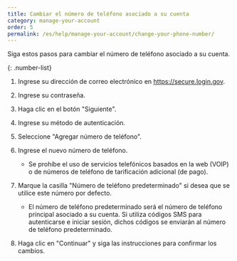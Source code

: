 ```yaml
---
title: Cambiar el número de teléfono asociado a su cuenta
category: manage-your-account
order: 5
permalink: /es/help/manage-your-account/change-your-phone-number/
---
```

Siga estos pasos para cambiar el número de teléfono asociado a su cuenta.

{: .number-list}

1. Ingrese su dirección de correo electrónico en <https://secure.login.gov>.
2. Ingrese su contraseña.
3. Haga clic en el botón "Siguiente".
4. Ingrese su método de autenticación.
5. Seleccione "Agregar número de teléfono".
6. Ingrese el nuevo número de teléfono.

   * Se prohíbe el uso de servicios telefónicos basados en la web (VOIP) o de números de teléfono de tarificación adicional (de pago).
7. Marque la casilla "Número de teléfono predeterminado" si desea que se utilice este número por defecto.

   * El número de teléfono predeterminado será el número de teléfono principal asociado a su cuenta. Si utiliza códigos SMS para autenticarse e iniciar sesión, dichos códigos se enviarán al número de teléfono predeterminado.
8. Haga clic en "Continuar" y siga las instrucciones para confirmar los cambios.